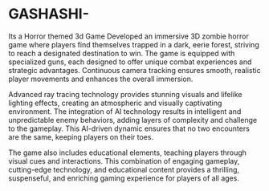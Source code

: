 # GASHASHI-
Its a Horror themed 3d Game
Developed an immersive 3D zombie horror game where players find themselves trapped in a dark, eerie forest, striving to reach a designated destination to win. The game is equipped with specialized guns, each designed to offer unique combat experiences and strategic advantages. Continuous camera tracking ensures smooth, realistic player movements and enhances the overall immersion.

Advanced ray tracing technology provides stunning visuals and lifelike lighting effects, creating an atmospheric and visually captivating environment. The integration of AI technology results in intelligent and unpredictable enemy behaviors, adding layers of complexity and challenge to the gameplay. This AI-driven dynamic ensures that no two encounters are the same, keeping players on their toes.

The game also includes educational elements, teaching players through visual cues and interactions. This combination of engaging gameplay, cutting-edge technology, and educational content provides a thrilling, suspenseful, and enriching gaming experience for players of all ages.
